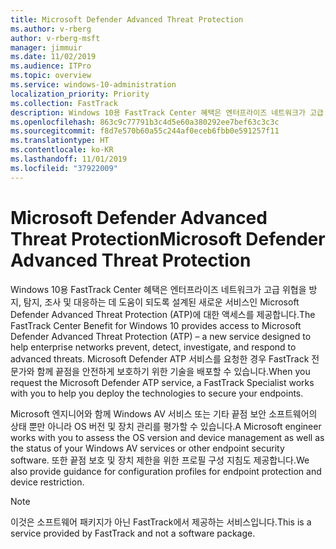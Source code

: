 ```yaml
---
title: Microsoft Defender Advanced Threat Protection
ms.author: v-rberg
author: v-rberg-msft
manager: jimmuir
ms.date: 11/02/2019
ms.audience: ITPro
ms.topic: overview
ms.service: windows-10-administration
localization_priority: Priority
ms.collection: FastTrack
description: Windows 10용 FastTrack Center 혜택은 엔터프라이즈 네트워크가 고급 위협을 방지, 탐지, 조사 및 대응하는 데 도움이 되도록 설계된 새로운 서비스인 Microsoft Defender Advanced Threat Protection (ATP)에 대한 액세스를 제공합니다.
ms.openlocfilehash: 863c9c77791b3c4d5e60a380292ee7bef63c3c3c
ms.sourcegitcommit: f8d7e570b60a55c244af0eceb6fbb0e591257f11
ms.translationtype: HT
ms.contentlocale: ko-KR
ms.lasthandoff: 11/01/2019
ms.locfileid: "37922009"
---
```

# <a name="microsoft-defender-advanced-threat-protection"></a><span data-ttu-id="8ecd4-103">Microsoft Defender Advanced Threat Protection</span><span class="sxs-lookup"><span data-stu-id="8ecd4-103">Microsoft Defender Advanced Threat Protection</span></span>

<span data-ttu-id="8ecd4-104">Windows 10용 FastTrack Center 혜택은 엔터프라이즈 네트워크가 고급 위협을 방지, 탐지, 조사 및 대응하는 데 도움이 되도록 설계된 새로운 서비스인 Microsoft Defender Advanced Threat Protection (ATP)에 대한 액세스를 제공합니다.</span><span class="sxs-lookup"><span data-stu-id="8ecd4-104">The FastTrack Center Benefit for Windows 10 provides access to Microsoft Defender Advanced Threat Protection (ATP) – a new service designed to help enterprise networks prevent, detect, investigate, and respond to advanced threats.</span></span> <span data-ttu-id="8ecd4-105">Microsoft Defender ATP 서비스를 요청한 경우 FastTrack 전문가와 함께 끝점을 안전하게 보호하기 위한 기술을 배포할 수 있습니다.</span><span class="sxs-lookup"><span data-stu-id="8ecd4-105">When you request the Microsoft Defender ATP service, a FastTrack Specialist works with you to help you deploy the technologies to secure your endpoints.</span></span>

<span data-ttu-id="8ecd4-106">Microsoft 엔지니어와 함께 Windows AV 서비스 또는 기타 끝점 보안 소프트웨어의 상태 뿐만 아니라 OS 버전 및 장치 관리를 평가할 수 있습니다.</span><span class="sxs-lookup"><span data-stu-id="8ecd4-106">A Microsoft engineer works with you to assess the OS version and device management as well as the status of your Windows AV services or other endpoint security software.</span></span> <span data-ttu-id="8ecd4-107">또한 끝점 보호 및 장치 제한을 위한 프로필 구성 지침도 제공합니다.</span><span class="sxs-lookup"><span data-stu-id="8ecd4-107">We also provide guidance for configuration profiles for endpoint protection and device restriction.</span></span>  

> [!NOTE]
> <span data-ttu-id="8ecd4-108">이것은 소프트웨어 패키지가 아닌 FastTrack에서 제공하는 서비스입니다.</span><span class="sxs-lookup"><span data-stu-id="8ecd4-108">This is a service provided by FastTrack and not a software package.</span></span> 